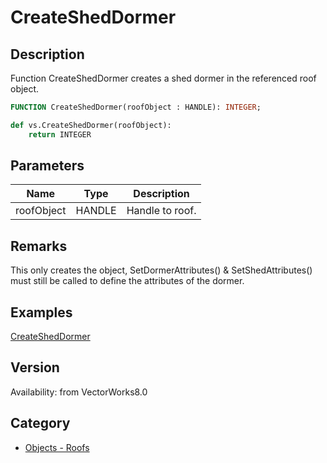 # CreateShedDormer

## Description
Function CreateShedDormer creates a shed dormer in the referenced roof object.

```pascal
FUNCTION CreateShedDormer(roofObject : HANDLE): INTEGER;
```

```python
def vs.CreateShedDormer(roofObject):
    return INTEGER
```

## Parameters
|Name|Type|Description|
|---|---|---|
|roofObject|HANDLE|Handle to roof.|

## Remarks
This only creates the object, SetDormerAttributes() &amp; SetShedAttributes() must still be called to define the attributes of the dormer.

## Examples
[CreateShedDormer](examples/CreateShedDormer.md)

## Version
Availability: from VectorWorks8.0

## Category
* [Objects - Roofs](../Categories/Objects%20-%20Roofs.md)

